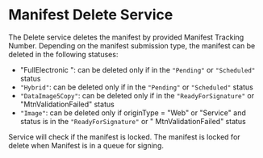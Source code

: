 # Manifest Delete Service

The Delete service deletes the manifest by provided Manifest Tracking Number. Depending on the manifest submission type,
the manifest can be deleted in the following statuses:

- "FullElectronic ": can be deleted only if in the `"Pending"` or `"Scheduled"` status
- `"Hybrid"`: can be deleted only if in the `"Pending"` or `"Scheduled"` status
- `"DataImage5Copy"`: can be deleted only if in the `"ReadyForSignature"` or "MtnValidationFailed" status
- `"Image"`: can be deleted only if originType = "Web" or "Service" and status is in the `"ReadyForSignature"` or "
  MtnValidationFailed" status

Service will check if the manifest is locked. The manifest is locked for delete when Manifest is in a queue for signing.
